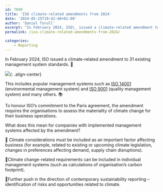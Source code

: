 ```yaml
---
id: 7840
title: 'ISO climate-related amendments from 2024'
date: '2024-05-25T19:42:40+01:00'
author: 'Daniel Turull'
excerpt: "In February 2024, ISO\_ issued a climate-related amendment to 31 existing management system standards. \n\nThis includes popular management systems such as ISO 14001 (environmental management system) and ISO 9001 (quality management system) and many others. "
permalink: /iso-climate-related-amendments-from-2024/

categories:
    - Reporting
---
```


In February 2024, ISO issued a climate-related amendment to 31 existing management system standards. 🔎

![](/assets/images/iso14001-300x240.jpg){: .align-center}

This includes popular management systems such as [ISO 14001](https://www.iso.org/standard/88209.html) (environmental management system) and [ISO 9001](https://www.iso.org/standard/88431.html) (quality management system) and many others. 📚

To honour ISO’s commitment to the Paris agreement, the amendment requires the organisations to assess the materiality of climate change for their business operations.

What does this mean for companies with implemented management systems affected by the amendment?

🧩 Climate considerations must be included as an important factor affecting business (for example, related to existing or upcoming climate legislation, changes in preferences affecting demand, supply chain disruptions).

🧩Climate change-related requirements can be included in individual management systems (such as calculations of organisation’s carbon footprint). 

🧩Further push in the direction of contemporary sustainability reporting – identification of risks and opportunities related to climate.

